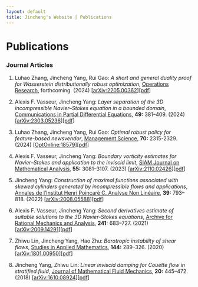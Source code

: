 ```yaml
---
layout: default
title: Jincheng's Website | Publications
---
```


# Publications

<div class="post" markdown="1">

<h3 id="journal-articles">Journal Articles</h3>

<ol>
    <li>
      <p>Luhao Zhang, Jincheng Yang, Rui Gao: <em>A short and general duality proof for Wasserstein distributionally robust optimization</em>, <a href="https://doi.org/10.1287/opre.2023.0135">Operations Research</a>, forthcoming. (2024) 
[<a href="https://arxiv.org/abs/2205.00362">arXiv:2205.00362</a>][<a href="A short and general duality proof for Wasserstein distributionally robust optimization.pdf">pdf</a>]</p>
    </li>
    <li>
      <p>Alexis F. Vasseur, Jincheng Yang: <em>Layer separation of the 3D incompressible Navier–Stokes equation in a bounded domain</em>, <a href="https://doi.org/10.1080/03605302.2024.2346146">Communications in Partial Differential Equations</a>, <strong>49:</strong> 381–409. (2024) 
[<a href="https://arxiv.org/abs/2303.05236">arXiv:2303.05236</a>][<a href="Layer separation of the 3D incompressible Navier Stokes equation in a bounded domain.pdf">pdf</a>]</p>
    </li>
    <li>
      <p>Luhao Zhang, Jincheng Yang, Rui Gao: <em>Optimal robust policy for feature-based newsvendor</em>, <a href="https://doi.org/10.1287/mnsc.2023.4810">Management Science</a>, <strong>70:</strong> 2315-2329. (2024) 
[<a href="https://optimization-online.org/?p=18579">OptOnline:18579</a>][<a href="Optimal Robust Policy for Feature-Based Newsvendor.pdf">pdf</a>]</p>
    </li>
    <li>
      <p>Alexis F. Vasseur, Jincheng Yang: <em>Boundary vorticity estimates for Navier–Stokes and application to the inviscid limit</em>, <a href="https://doi.org/10.1137/22m1503567">SIAM Journal on Mathematical Analysis</a>, <strong>55:</strong> 3081–3107. (2023) 
[<a href="https://arxiv.org/abs/2110.02426">arXiv:2110.02426</a>][<a href="Boundary Vorticity Estimates for Navier-Stokes and Application to the Inviscid Limit.pdf">pdf</a>]</p>
    </li>
    <li>
      <p>Jincheng Yang: <em>Construction of maximal functions associated with skewed cylinders generated by incompressible flows and applications</em>, <a href="https://doi.org/10.4171/aihpc/20">Annales de l’Institut Henri Poincaré C. Analyse Non Linéaire</a>, <strong>39:</strong> 793–818. (2022) 
[<a href="https://arxiv.org/abs/2008.05588">arXiv:2008.05588</a>][<a href="Construction of Maximal Functions associated with Skewed Cylinders Generated by Incompressible Flows and Applications.pdf">pdf</a>]</p>
    </li>
    <li>
      <p>Alexis F. Vasseur, Jincheng Yang: <em>Second derivatives estimate of suitable solutions to the 3D Navier-Stokes equations</em>, <a href="https://doi.org/10.1007/s00205-021-01661-4">Archive for Rational Mechanics and Analysis</a>, <strong>241:</strong> 683–727. (2021) 
[<a href="https://arxiv.org/abs/2009.14291">arXiv:2009.14291</a>][<a href="Second Derivatives Estimate of Suitable Solutions to the 3D Navier–Stokes Equations.pdf">pdf</a>]</p>
    </li>
    <li>
      <p>Zhiwu Lin, Jincheng Yang, Hao Zhu: <em>Barotropic instability of shear flows</em>, <a href="https://doi.org/10.1111/sapm.12297">Studies in Applied Mathematics</a>, <strong>144:</strong> 289–326. (2020) 
[<a href="https://arxiv.org/abs/1801.00950">arXiv:1801.00950</a>][<a href="Barotropic Instability of Shear Flows.pdf">pdf</a>]</p>
    </li>
    <li>
      <p>Jincheng Yang, Zhiwu Lin: <em>Linear inviscid damping for Couette flow in stratified fluid</em>, <a href="https://doi.org/10.1007/s00021-017-0328-3">Journal of Mathematical Fluid Mechanics</a>, <strong>20:</strong> 445–472. (2018) 
[<a href="https://arxiv.org/abs/1610.08924">arXiv:1610.08924</a>][<a href="Linear Inviscid Damping for Couette Flow in Stratified Fluid.pdf">pdf</a>]</p>
    </li>
</ol>

</div>
